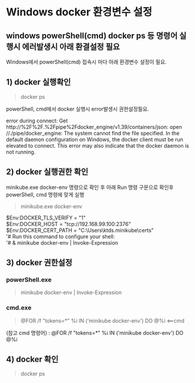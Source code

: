 # Windows docker 환경변수 설정 

## windows powerShell(cmd) docker ps 등 명령어 실행시 에러발생시 아래 환결설정 필요
Windows에서 powerShell(cmd) 접속시 마다 아래 환경변수 설정이 필요.

## 1) docker 실행확인

> docker ps

powerShell, cmd에서 docker 실행시 error발생시 권한설정필요.

  error during connect: Get http://%2F%2F.%2Fpipe%2Fdocker_engine/v1.39/containers/json: open //./pipe/docker_engine: The system cannot find the file specified. In the default daemon configuration on Windows, the docker client must be run elevated to connect. This error may also indicate that the docker daemon is not running.


## 2) docker 실행권한 확인  

minikube.exe docker-env 명령으로 확인 후 아래 Run 명령 구문으로 확인후 powerShell, cmd 명령에 맞게 실행

> minikube.exe docker-env

$Env:DOCKER_TLS_VERIFY = "1"  
$Env:DOCKER_HOST = "tcp://192.168.99.100:2376"  
$Env:DOCKER_CERT_PATH = "C:\Users\ktds\.minikube\certs"  
'# Run this command to configure your shell:  
'# & minikube docker-env | Invoke-Expression  

## 3) docker 권한설정

### powerShell.exe
> minikube docker-env | Invoke-Expression 

### cmd.exe
> @FOR /f "tokens=*" %i IN ('minikube docker-env') DO @%i <==cmd


(참고 cmd 명령어) : @FOR /f "tokens=*" %i IN ('minikube docker-env') DO @%i

## 4) docker 확인
> docker ps
